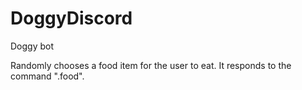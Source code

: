 # DoggyDiscord
Doggy bot

Randomly chooses a food item for the user to eat. It responds to the command ".food".
